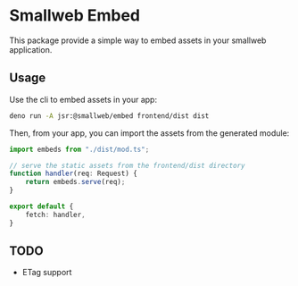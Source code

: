 # Smallweb Embed

This package provide a simple way to embed assets in your smallweb application.

## Usage

Use the cli to embed assets in your app:

```sh
deno run -A jsr:@smallweb/embed frontend/dist dist
```

Then, from your app, you can import the assets from the generated module:

```ts
import embeds from "./dist/mod.ts";

// serve the static assets from the frontend/dist directory
function handler(req: Request) {
    return embeds.serve(req);
}

export default {
    fetch: handler,
}
```

## TODO

- ETag support
